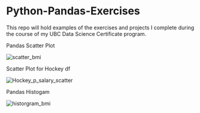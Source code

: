 # Python-Pandas-Exercises
This repo will hold examples of the exercises and projects I complete during the course of my UBC Data Science Certificate program.

Pandas Scatter Plot

![scatter_bmi](https://user-images.githubusercontent.com/84794517/214994313-5295146e-40af-4bdc-9f9b-2d20da45bb8d.jpg)

Scatter Plot for Hockey df

![Hockey_p_salary_scatter](https://user-images.githubusercontent.com/84794517/214994341-3b31bd41-8f43-4624-84e6-10bf9d82db04.jpg)

Pandas Histogam

![historgram_bmi](https://user-images.githubusercontent.com/84794517/214994345-ec86b62a-94b6-4d5a-90cd-48a7bd005b7a.jpg)
